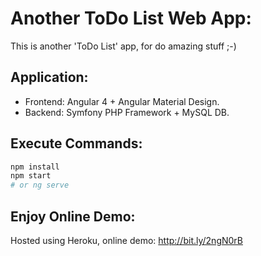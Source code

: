 # Another ToDo List Web App:

This is another 'ToDo List' app, for do amazing stuff ;-)

## Application:

* Frontend: Angular 4 + Angular Material Design.
* Backend: Symfony PHP Framework + MySQL DB.


## Execute Commands:

``` bash
npm install
npm start
# or ng serve
```


## Enjoy Online Demo:

Hosted using Heroku, online demo: http://bit.ly/2ngN0rB
